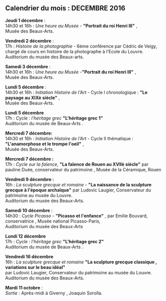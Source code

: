 ## Calendrier du mois : DECEMBRE 2016

**Jeudi 1 décembre** :  
14h30 et 16h : _Une heure au Musée_ - **"Portrait du roi Henri III"** ,  
Musée des Beaux-Arts.  

**Vendredi 2 décembre**  :  
17h : _Histoire de la photographie_ -  6ème  conférence par Cédric de Veigy, chargé de cours en histoire de la photographe à  l'Ecole du Louvre.  Auditorium du musée des Beaux-arts. 

**Samedi 3 décembre** :  
14h30 et 16h : _Une heure au Musée_ -**"Portrait du roi Henri III"** ,  
Musée des Beaux-Arts.  

**Lundi 5 décembre** :  
14h30 et 16h : _Initiation Histoire de l'Art_  - Cycle I chronologique : **"Le paysage au XIXè siècle"** ,  
Musée des Beaux-Arts.  

**Lundi 5 décembre**  
17h : _Cycle :  l'héritage grec_ **"L'héritage grec 1"**  
Auditorium du musée de Beaux-Arts .   

**Mercredi 7 décembre:**  
14h30 et 16h : _Initiation Histoire de l'Art_  - Cycle II thématique : **"L'anamorphose et le trompe l'oeil"** ,  
Musée des Beaux-Arts.    

**Mercredi 7 décembre :**  
17h : _Cycle sur la faïence_,  **"La faïence de Rouen au XVIIè siècle"** par  pauline Duée, conservateur du patrimoine , Musée de la Céramique, Rouen

**Vendredi 9 décembre :**  
16h : _La sculpture grecque et romaine_ -  **"La naissance de la sculpture grecque à l'époque archaïque"** par Ludovic Laugier, Conservateur du patrimoine au musée du Louvre.  
Auditorium du musée des Beaux-Arts.  

**Samedi 10 décembre** :  
14h30 : _Cycle Picasso_  - **"Picasso et l'enfance"** , par Emilie Bouvard, conservatrice , Musée national Picasso-Paris,  
Auditorium du musée des Beaux-Arts

**Lundi 12 décembre**  
17h : _Cycle :  l'héritage grec_ **"L'héritage grec 2"**  
Auditorium du musée de Beaux-Arts . 

**Vendredi 16 décembre**  
16h : _La sculpture grecque et romaine_ **"La sculpture grecque classique , variations sur le beau idéal"**  
par Ludovic Laugier, Conservateur du patrimoine au musée du Louvre.  
Auditorium du musée des Beaux-Arts.

**Mardi 11 octobre** :  
_Sortie_ : Après-midi à Giverny , Joaquin Sorolla. 




 



